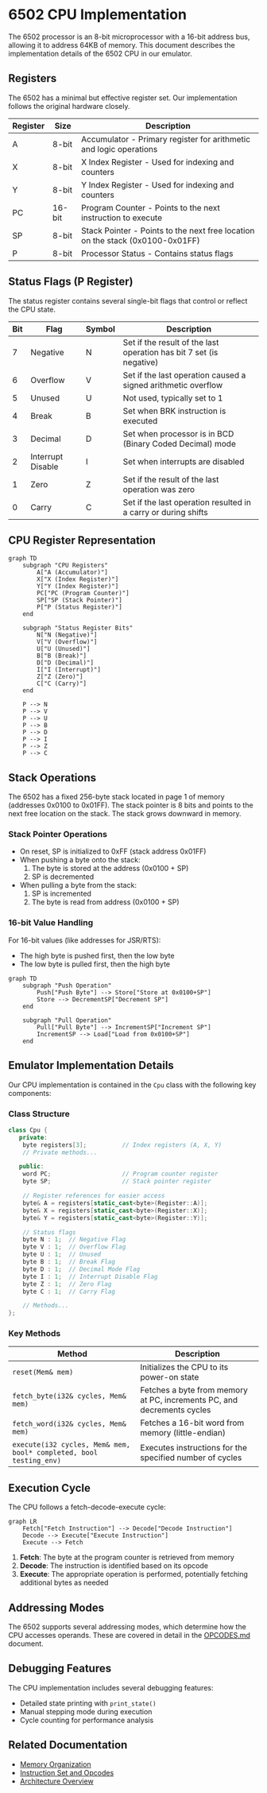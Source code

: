 # 6502 CPU Implementation

The 6502 processor is an 8-bit microprocessor with a 16-bit address bus, allowing it to address 64KB of memory. This document describes the implementation details of the 6502 CPU in our emulator.

## Registers

The 6502 has a minimal but effective register set. Our implementation follows the original hardware closely.

| Register | Size  | Description |
|----------|-------|-------------|
| A        | 8-bit | Accumulator - Primary register for arithmetic and logic operations |
| X        | 8-bit | X Index Register - Used for indexing and counters |
| Y        | 8-bit | Y Index Register - Used for indexing and counters |
| PC       | 16-bit | Program Counter - Points to the next instruction to execute |
| SP       | 8-bit | Stack Pointer - Points to the next free location on the stack (0x0100-0x01FF) |
| P        | 8-bit | Processor Status - Contains status flags |

## Status Flags (P Register)

The status register contains several single-bit flags that control or reflect the CPU state.

| Bit | Flag | Symbol | Description |
|-----|------|--------|-------------|
| 7   | Negative | N | Set if the result of the last operation has bit 7 set (is negative) |
| 6   | Overflow | V | Set if the last operation caused a signed arithmetic overflow |
| 5   | Unused   | U | Not used, typically set to 1 |
| 4   | Break    | B | Set when BRK instruction is executed |
| 3   | Decimal  | D | Set when processor is in BCD (Binary Coded Decimal) mode |
| 2   | Interrupt Disable | I | Set when interrupts are disabled |
| 1   | Zero     | Z | Set if the result of the last operation was zero |
| 0   | Carry    | C | Set if the last operation resulted in a carry or during shifts |

## CPU Register Representation

```mermaid
graph TD
    subgraph "CPU Registers"
        A["A (Accumulator)"]
        X["X (Index Register)"]
        Y["Y (Index Register)"]
        PC["PC (Program Counter)"]
        SP["SP (Stack Pointer)"]
        P["P (Status Register)"]
    end

    subgraph "Status Register Bits"
        N["N (Negative)"]
        V["V (Overflow)"]
        U["U (Unused)"]
        B["B (Break)"]
        D["D (Decimal)"]
        I["I (Interrupt)"]
        Z["Z (Zero)"]
        C["C (Carry)"]
    end

    P --> N
    P --> V
    P --> U
    P --> B
    P --> D
    P --> I
    P --> Z
    P --> C
```

## Stack Operations

The 6502 has a fixed 256-byte stack located in page 1 of memory (addresses 0x0100 to 0x01FF). The stack pointer is 8 bits and points to the next free location on the stack. The stack grows downward in memory.

### Stack Pointer Operations

- On reset, SP is initialized to 0xFF (stack address 0x01FF)
- When pushing a byte onto the stack:
  1. The byte is stored at the address (0x0100 + SP)
  2. SP is decremented
- When pulling a byte from the stack:
  1. SP is incremented
  2. The byte is read from address (0x0100 + SP)

### 16-bit Value Handling

For 16-bit values (like addresses for JSR/RTS):
- The high byte is pushed first, then the low byte
- The low byte is pulled first, then the high byte

```mermaid
graph TD
    subgraph "Push Operation"
        Push["Push Byte"] --> Store["Store at 0x0100+SP"]
        Store --> DecrementSP["Decrement SP"]
    end

    subgraph "Pull Operation"
        Pull["Pull Byte"] --> IncrementSP["Increment SP"]
        IncrementSP --> Load["Load from 0x0100+SP"]
    end
```

## Emulator Implementation Details

Our CPU implementation is contained in the `Cpu` class with the following key components:

### Class Structure

```cpp
class Cpu {
   private:
    byte registers[3];          // Index registers (A, X, Y)
    // Private methods...

   public:
    word PC;                    // Program counter register
    byte SP;                    // Stack pointer register

    // Register references for easier access
    byte& A = registers[static_cast<byte>(Register::A)];
    byte& X = registers[static_cast<byte>(Register::X)];
    byte& Y = registers[static_cast<byte>(Register::Y)];

    // Status flags
    byte N : 1;  // Negative Flag
    byte V : 1;  // Overflow Flag
    byte U : 1;  // Unused
    byte B : 1;  // Break Flag
    byte D : 1;  // Decimal Mode Flag
    byte I : 1;  // Interrupt Disable Flag
    byte Z : 1;  // Zero Flag
    byte C : 1;  // Carry Flag

    // Methods...
};
```

### Key Methods

| Method | Description |
|--------|-------------|
| `reset(Mem& mem)` | Initializes the CPU to its power-on state |
| `fetch_byte(i32& cycles, Mem& mem)` | Fetches a byte from memory at PC, increments PC, and decrements cycles |
| `fetch_word(i32& cycles, Mem& mem)` | Fetches a 16-bit word from memory (little-endian) |
| `execute(i32 cycles, Mem& mem, bool* completed, bool testing_env)` | Executes instructions for the specified number of cycles |

## Execution Cycle

The CPU follows a fetch-decode-execute cycle:

```mermaid
graph LR
    Fetch["Fetch Instruction"] --> Decode["Decode Instruction"]
    Decode --> Execute["Execute Instruction"]
    Execute --> Fetch
```

1. **Fetch**: The byte at the program counter is retrieved from memory
2. **Decode**: The instruction is identified based on its opcode
3. **Execute**: The appropriate operation is performed, potentially fetching additional bytes as needed

## Addressing Modes

The 6502 supports several addressing modes, which determine how the CPU accesses operands. These are covered in detail in the [OPCODES.md](OPCODES.md) document.

## Debugging Features

The CPU implementation includes several debugging features:

- Detailed state printing with `print_state()`
- Manual stepping mode during execution
- Cycle counting for performance analysis

## Related Documentation

- [Memory Organization](MEMORY.md)
- [Instruction Set and Opcodes](OPCODES.md)
- [Architecture Overview](ARCHITECTURE.md)

